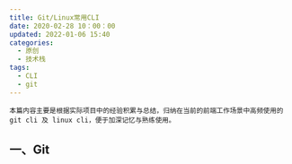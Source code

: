 ```yaml
---
title: Git/Linux常用CLI
date: 2020-02-28 10：00：00
updated: 2022-01-06 15:40
categories:
  - 原创
  - 技术栈
tags:
  - CLI
  - git
---
```


    本篇内容主要是根据实际项目中的经验积累与总结，归纳在当前的前端工作场景中高频使用的 git cli 及 linux cli，便于加深记忆与熟练使用。

## 一、Git
